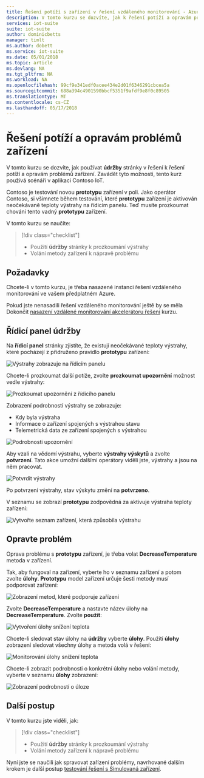 ```yaml
---
title: Řešení potíží s zařízení v řešení vzdáleného monitorování - Azure | Microsoft Docs
description: V tomto kurzu se dozvíte, jak k řešení potíží a opravám problémů zařízení v řešení vzdáleného monitorování.
services: iot-suite
suite: iot-suite
author: dominicbetts
manager: timlt
ms.author: dobett
ms.service: iot-suite
ms.date: 05/01/2018
ms.topic: article
ms.devlang: NA
ms.tgt_pltfrm: NA
ms.workload: NA
ms.openlocfilehash: 99cf9e341edf0acee434e2d01f6346291cbcea5a
ms.sourcegitcommit: 688a394c4901590bbcf5351f9afdf9e8f0c89505
ms.translationtype: MT
ms.contentlocale: cs-CZ
ms.lasthandoff: 05/17/2018
---
```

# <a name="troubleshoot-and-remediate-device-issues"></a>Řešení potíží a opravám problémů zařízení

V tomto kurzu se dozvíte, jak používat **údržby** stránky v řešení k řešení potíží a opravám problémů zařízení. Zavádět tyto možnosti, tento kurz používá scénáři v aplikaci Contoso IoT.

Contoso je testování novou **prototypu** zařízení v poli. Jako operátor Contoso, si všimnete během testování, které **prototypu** zařízení je aktivován neočekávaně teploty výstrahy na řídicím panelu. Teď musíte prozkoumat chování tento vadný **prototypu** zařízení.

V tomto kurzu se naučíte:

>[!div class="checklist"]
> * Použití **údržby** stránky k prozkoumání výstrahy
> * Volání metody zařízení k nápravě problému

## <a name="prerequisites"></a>Požadavky

Chcete-li v tomto kurzu, je třeba nasazené instanci řešení vzdáleného monitorování ve vašem předplatném Azure.

Pokud jste nenasadili řešení vzdáleného monitorování ještě by se měla Dokončit [nasazení vzdálené monitorování akcelerátoru řešení](../iot-accelerators/iot-accelerators-remote-monitoring-deploy.md) kurzu.

## <a name="use-the-maintenance-dashboard"></a>Řídicí panel údržby

Na **řídicí panel** stránky zjistíte, že existují neočekávané teploty výstrahy, které pocházejí z přidruženo pravidlo **prototypu** zařízení:

![Výstrahy zobrazuje na řídicím panelu](media/iot-suite-remote-monitoring-maintain/dashboardalarm.png)

Chcete-li prozkoumat další potíže, zvolte **prozkoumat upozornění** možnost vedle výstrahy:

![Prozkoumat upozornění z řídicího panelu](media/iot-suite-remote-monitoring-maintain/dashboardexplorealarm.png)

Zobrazení podrobností výstrahy se zobrazuje:

* Kdy byla výstraha
* Informace o zařízení spojených s výstrahou stavu
* Telemetrická data ze zařízení spojených s výstrahou

![Podrobnosti upozornění](media/iot-suite-remote-monitoring-maintain/maintenancealarmdetail.png)

Aby vzali na vědomí výstrahu, vyberte **výstrahy výskytů** a zvolte **potvrzení**. Tato akce umožní dalšími operátory viděli jste, výstrahy a jsou na něm pracovat.

![Potvrdit výstrahy](media/iot-suite-remote-monitoring-maintain/maintenanceacknowledge.png)

Po potvrzení výstrahy, stav výskytu změní na **potvrzeno**.

V seznamu se zobrazí **prototypu** zodpovědná za aktivuje výstraha teploty zařízení:

![Vytvořte seznam zařízení, která způsobila výstrahu](media/iot-suite-remote-monitoring-maintain/maintenanceresponsibledevice.png)

## <a name="remediate-the-issue"></a>Opravte problém

Oprava problému s **prototypu** zařízení, je třeba volat **DecreaseTemperature** metoda v zařízení.

Tak, aby fungoval na zařízení, vyberte ho v seznamu zařízení a potom zvolte **úlohy**. **Prototypu** model zařízení určuje šesti metody musí podporovat zařízení:

![Zobrazení metod, které podporuje zařízení](media/iot-suite-remote-monitoring-maintain/maintenancemethods.png)

Zvolte **DecreaseTemperature** a nastavte název úlohy na **DecreaseTemperature**. Zvolte **použít**:

![Vytvoření úlohy snížení teplota](media/iot-suite-remote-monitoring-maintain/maintenancecreatejob.png)

Chcete-li sledovat stav úlohy na **údržby** vyberte **úlohy**. Použití **úlohy** zobrazení sledovat všechny úlohy a metoda volá v řešení:

![Monitorování úlohy snížení teplota](media/iot-suite-remote-monitoring-maintain/maintenancerunningjob.png)

Chcete-li zobrazit podrobnosti o konkrétní úlohy nebo volání metody, vyberte v seznamu **úlohy** zobrazení:

![Zobrazení podrobností o úloze](media/iot-suite-remote-monitoring-maintain/maintenancejobdetail.png)

## <a name="next-steps"></a>Další postup

V tomto kurzu jste viděli, jak:

<!-- Repeat task list from intro -->
>[!div class="checklist"]
> * Použití **údržby** stránky k prozkoumání výstrahy
> * Volání metody zařízení k nápravě problému

Nyní jste se naučili jak spravovat zařízení problémy, navrhované dalším krokem je další postup [testování řešení s Simulovaná zařízení](iot-suite-remote-monitoring-test.md).

<!-- Next tutorials in the sequence -->